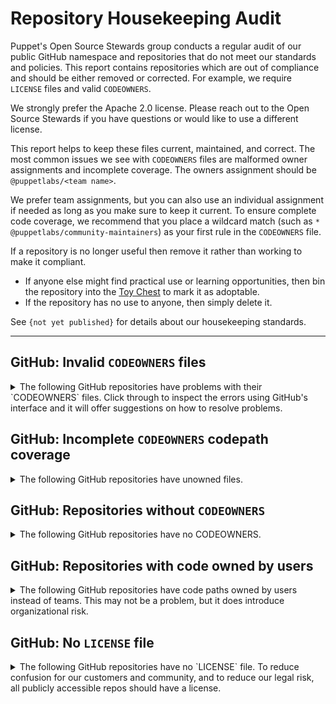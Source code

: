# Repository Housekeeping Audit

Puppet's Open Source Stewards group conducts a regular audit of our public GitHub
namespace and repositories that do not meet our standards and policies. This
report contains repositories which are out of compliance and should be either
removed or corrected. For example, we require `LICENSE` files and valid `CODEOWNERS`.

We strongly prefer the Apache 2.0 license. Please reach out to the Open Source
Stewards if you have questions or would like to use a different license.

This report helps to keep these files current, maintained, and correct. The most
common issues we see with `CODEOWNERS` files are malformed owner assignments and
incomplete coverage. The owners assignment should be `@puppetlabs/<team name>`.

We prefer team assignments, but you can also use an individual assignment if needed
as long as you make sure to keep it current. To ensure complete code coverage, we
recommend that you place a wildcard match (such as `* @puppetlabs/community-maintainers`)
as your first rule in the `CODEOWNERS` file.

If a repository is no longer useful then remove it rather than working to make it
compliant.

* If anyone else might find practical use or learning opportunities, then bin
  the repository into the [Toy Chest](http://github.com/puppetlabs-toy-chest/)
  to mark it as adoptable.
* If the repository has no use to anyone, then simply delete it.

See `{not yet published}` for details about our housekeeping standards.

----

## GitHub: Invalid `CODEOWNERS` files

<details>
<summary>
The following GitHub repositories have problems with their `CODEOWNERS` files. Click
through to inspect the errors using GitHub's interface and it will offer suggestions
on how to resolve problems.
</summary>

* [puppetlabs/aws-hol-repo](https://github.com/puppetlabs/aws-hol-repo/blob/-/CODEOWNERS)
    * No teams matched rule: `*`
* [puppetlabs/aws_resource_reaper](https://github.com/puppetlabs/aws_resource_reaper/blob/-/CODEOWNERS)
    * No teams matched rule: `lambdas/*`
* [puppetlabs/bolt-waypoint-plugin](https://github.com/puppetlabs/bolt-waypoint-plugin/blob/-/CODEOWNERS)
    * No teams matched rule: `*`
* [puppetlabs/clamps](https://github.com/puppetlabs/clamps/blob/-/CODEOWNERS)
    * The team(s) `@puppetlabs/slv` appear to be invalid for rule: `*`
* [puppetlabs/cloud-chaos-webinar](https://github.com/puppetlabs/cloud-chaos-webinar/blob/-/CODEOWNERS)
    * The team(s) `@puppetlabs/marketing` appear to be invalid for rule: `*`
* [puppetlabs/homebrew-puppet](https://github.com/puppetlabs/homebrew-puppet/blob/-/CODEOWNERS)
    * No teams matched rule: `*`
    * The team(s) `@puppetlabs/wash` appear to be invalid for rule: `*/wash.*`
* [puppetlabs/master_manipulator](https://github.com/puppetlabs/master_manipulator/blob/-/CODEOWNERS)
    * The team(s) `@puppetlabs/slv` appear to be invalid for rule: `*`
* [puppetlabs/pe-sdk-go](https://github.com/puppetlabs/pe-sdk-go/blob/-/CODEOWNERS)
    * The team(s) `@puppetlabs/night-s-watch` appear to be invalid for rule: `*`
* [puppetlabs/pmc_miller](https://github.com/puppetlabs/pmc_miller/blob/-/CODEOWNERS)
    * The team(s) `@puppetlabs/slv` appear to be invalid for rule: `*`
* [puppetlabs/posh-bolt](https://github.com/puppetlabs/posh-bolt/blob/-/CODEOWNERS)
    * No teams matched rule: `*`
* [puppetlabs/puppet-rfc](https://github.com/puppetlabs/puppet-rfc/blob/-/CODEOWNERS)
    * The team(s) `@puppetlabs/platform-core` appear to be invalid for rule: `*`
* [puppetlabs/puppet-sneakernet](https://github.com/puppetlabs/puppet-sneakernet/blob/-/CODEOWNERS)
    * No teams matched rule: `*`
* [puppetlabs/puppetlabs-pe_quick_data](https://github.com/puppetlabs/puppetlabs-pe_quick_data/blob/-/CODEOWNERS)
    * No teams matched rule: `*`
* [puppetlabs/puppetserver-helm-chart](https://github.com/puppetlabs/puppetserver-helm-chart/blob/-/CODEOWNERS)
    * No teams matched rule: `*`
* [puppetlabs/ref_arch_setup](https://github.com/puppetlabs/ref_arch_setup/blob/-/CODEOWNERS)
    * The team(s) `@puppetlabs/slv` appear to be invalid for rule: `*`
* [puppetlabs/se_control_2020](https://github.com/puppetlabs/se_control_2020/blob/-/CODEOWNERS)
    * No teams matched rule: `*`
</details>

## GitHub: Incomplete `CODEOWNERS` codepath coverage

<details>
<summary>
The following GitHub repositories have unowned files.
</summary>

<details>
<summary>
<a href="https://github.com/puppetlabs/puppetfile-check">puppetlabs/puppetfile-check</a>
</summary>
<pre><code>.github/workflows/ci.yml
.gitignore
.gitlab-ci.yml
CODEOWNERS
Gemfile
LICENSE
Puppetfile
README.md
environment.conf
scripts/codecheck.rb
scripts/no_config_version.sh
tests/Puppetfile</pre></code>
</details>
</details>

## GitHub: Repositories without `CODEOWNERS`

<details>
<summary>
The following GitHub repositories have no CODEOWNERS.
</summary>

* [puppetlabs/cem_issues](https://github.com/puppetlabs/cem_issues)
    * This repository will allow public community members to file bug reports against the CEM modules
* [puppetlabs/forge_issues](https://github.com/puppetlabs/forge_issues)
    * This repository will allow public community members to file bug reports against the Puppet Forge
* [puppetlabs/gettingstartedwb](https://github.com/puppetlabs/gettingstartedwb)
    * Repo for Getting Started with Bolt workshop
* [puppetlabs/kmo_provision_pe](https://github.com/puppetlabs/kmo_provision_pe)
    * Automation for the PE server in 501 renovation.
* [puppetlabs/pe_501_control_repo_lab_1](https://github.com/puppetlabs/pe_501_control_repo_lab_1)
    * The control repo for PE 501 Lab 2
* [puppetlabs/pe_501_control_repo_lab_2](https://github.com/puppetlabs/pe_501_control_repo_lab_2)
    * The control repo for PE 501 Lab 2
* [puppetlabs/pe_501_hello_world_lab_1](https://github.com/puppetlabs/pe_501_hello_world_lab_1)
    * The "Hello World" module for PE 501 Lab 1
* [puppetlabs/pe_501_hello_world_lab_2](https://github.com/puppetlabs/pe_501_hello_world_lab_2)
    * The "Hello World" module for PE 501 Lab 2
* [puppetlabs/pe_501_hello_world_lab_3](https://github.com/puppetlabs/pe_501_hello_world_lab_3)
    * The "Hello World" module for PE 501 Lab 3
* [puppetlabs/puppet-enterprise_issues](https://github.com/puppetlabs/puppet-enterprise_issues)
    * This repository will allow public community members to file bug reports against Puppet Enterprise
* [puppetlabs/puppetlabs-hocon](https://github.com/puppetlabs/puppetlabs-hocon)
    * Puppet module for managing settings in HOCON-style configuration files
* [puppetlabs/puppetlabs-node_manager](https://github.com/puppetlabs/puppetlabs-node_manager)
    * Create and manage PE node groups as resources.
* [puppetlabs/puppetlabs-puppet_authorization](https://github.com/puppetlabs/puppetlabs-puppet_authorization)
    * 
* [puppetlabs/puppetlabs-sshkeys](https://github.com/puppetlabs/puppetlabs-sshkeys)
    * Puppet Labs SSH Public Keys
* [puppetlabs/release-engineering-repo-standards](https://github.com/puppetlabs/release-engineering-repo-standards)
    * Standards and workflows for release engineering repos
* [puppetlabs/xzscanner](https://github.com/puppetlabs/xzscanner)
    * A quick orchestrated check for compromised xz in your infra
</details>

## GitHub: Repositories with code owned by users

<details>
<summary>
The following GitHub repositories have code paths owned by users instead of
teams. This may not be a problem, but it does introduce organizational risk.
</summary>

* [puppetlabs/aws-hol-repo](https://github.com/puppetlabs/aws-hol-repo)
    * @cs-arch
* [puppetlabs/aws_resource_reaper](https://github.com/puppetlabs/aws_resource_reaper)
    * @shawonc
* [puppetlabs/bolt-waypoint-plugin](https://github.com/puppetlabs/bolt-waypoint-plugin)
    * @lucywyman
* [puppetlabs/cpp-hocon](https://github.com/puppetlabs/cpp-hocon)
    * @mikaelsmith
    * @magisus
* [puppetlabs/forge-ruby](https://github.com/puppetlabs/forge-ruby)
    * @bastelfreak
* [puppetlabs/homebrew-puppet](https://github.com/puppetlabs/homebrew-puppet)
    * @mikaelsmith
* [puppetlabs/influxdb](https://github.com/puppetlabs/influxdb)
    * @bastelfreak
* [puppetlabs/pdksync](https://github.com/puppetlabs/pdksync)
    * @logicminds
* [puppetlabs/pe_patch](https://github.com/puppetlabs/pe_patch)
    * @albatrossflavour
* [puppetlabs/posh-bolt](https://github.com/puppetlabs/posh-bolt)
    * @mcdonaldseanp
    * @randomnoun7
* [puppetlabs/prosvc-preview_report](https://github.com/puppetlabs/prosvc-preview_report)
    * @cwcowellshah
* [puppetlabs/puppet-chocolatey-packages](https://github.com/puppetlabs/puppet-chocolatey-packages)
    * @glennsarti
* [puppetlabs/puppet-editor-syntax](https://github.com/puppetlabs/puppet-editor-syntax)
    * @jpogran
    * @glennsarti
* [puppetlabs/puppet-sneakernet](https://github.com/puppetlabs/puppet-sneakernet)
    * @binford2k
* [puppetlabs/puppet-strings](https://github.com/puppetlabs/puppet-strings)
    * @bastelfreak
* [puppetlabs/puppetlabs-accounts](https://github.com/puppetlabs/puppetlabs-accounts)
    * @bastelfreak
* [puppetlabs/puppetlabs-apache](https://github.com/puppetlabs/puppetlabs-apache)
    * @bastelfreak
    * @ekohl
    * @smortex
* [puppetlabs/puppetlabs-concat](https://github.com/puppetlabs/puppetlabs-concat)
    * @b4ldr
    * @bastelfreak
    * @ekohl
    * @smortex
* [puppetlabs/puppetlabs-inifile](https://github.com/puppetlabs/puppetlabs-inifile)
    * @bastelfreak
    * @ekohl
    * @smortex
* [puppetlabs/puppetlabs-java](https://github.com/puppetlabs/puppetlabs-java)
    * @bastelfreak
* [puppetlabs/puppetlabs-kubernetes](https://github.com/puppetlabs/puppetlabs-kubernetes)
    * @bastelfreak
    * @deric
* [puppetlabs/puppetlabs-lvm](https://github.com/puppetlabs/puppetlabs-lvm)
    * @bastelfreak
* [puppetlabs/puppetlabs-minimum_version](https://github.com/puppetlabs/puppetlabs-minimum_version)
    * @kreeuwijk
* [puppetlabs/puppetlabs-mysql](https://github.com/puppetlabs/puppetlabs-mysql)
    * @alexjfisher
    * @bastelfreak
* [puppetlabs/puppetlabs-ntp](https://github.com/puppetlabs/puppetlabs-ntp)
    * @bastelfreak
    * @smortex
* [puppetlabs/puppetlabs-patching_as_code](https://github.com/puppetlabs/puppetlabs-patching_as_code)
    * @kreeuwijk
* [puppetlabs/puppetlabs-pe_quick_data](https://github.com/puppetlabs/puppetlabs-pe_quick_data)
    * @moedes
* [puppetlabs/puppetlabs-postgresql](https://github.com/puppetlabs/puppetlabs-postgresql)
    * @alexjfisher
    * @bastelfreak
    * @deric
    * @ekohl
    * @simonhoenscheid
    * @smortex
* [puppetlabs/puppetlabs-puppetdb](https://github.com/puppetlabs/puppetlabs-puppetdb)
    * @bastelfreak
    * @smortex
* [puppetlabs/puppetlabs-puppet_agent](https://github.com/puppetlabs/puppetlabs-puppet_agent)
    * @bastelfreak
* [puppetlabs/puppetlabs-puppet_operations_appliance](https://github.com/puppetlabs/puppetlabs-puppet_operations_appliance)
    * @dylanratcliffe
* [puppetlabs/puppetlabs-rsync](https://github.com/puppetlabs/puppetlabs-rsync)
    * @kajinamit
* [puppetlabs/puppetlabs-sccm](https://github.com/puppetlabs/puppetlabs-sccm)
    * @kreeuwijk
* [puppetlabs/puppetlabs-servicenow_change_requests](https://github.com/puppetlabs/puppetlabs-servicenow_change_requests)
    * @kreeuwijk
* [puppetlabs/puppetlabs-stdlib](https://github.com/puppetlabs/puppetlabs-stdlib)
    * @alexjfisher
    * @b4ldr
    * @bastelfreak
    * @ekohl
    * @smortex
    * @seanmil
* [puppetlabs/puppetlabs-websphere_application_server](https://github.com/puppetlabs/puppetlabs-websphere_application_server)
    * @bastelfreak
    * @biamandei
* [puppetlabs/puppetlabs-xinetd](https://github.com/puppetlabs/puppetlabs-xinetd)
    * @ekohl
* [puppetlabs/puppetlabs_spec_helper](https://github.com/puppetlabs/puppetlabs_spec_helper)
    * @bastelfreak
* [puppetlabs/puppetserver-helm-chart](https://github.com/puppetlabs/puppetserver-helm-chart)
    * @xtigyro
    * @slconley
    * @raphink
    * @davidphay
    * @skoef
    * @nielshojen
    * @ldaneliukas
* [puppetlabs/puppet_operational_dashboards](https://github.com/puppetlabs/puppet_operational_dashboards)
    * @bastelfreak
* [puppetlabs/rubocop-i18n](https://github.com/puppetlabs/rubocop-i18n)
    * @highb
* [puppetlabs/se_control_2020](https://github.com/puppetlabs/se_control_2020)
    * @cs-arch
</details>

## GitHub: No `LICENSE` file

<details>
<summary>
The following GitHub repositories have no `LICENSE` file. To reduce confusion for
our customers and community, and to reduce our legal risk, all publicly accessible
repos should have a license.
</summary>

* [puppetlabs/baker-round](https://github.com/puppetlabs/baker-round)
    * A temporary location for prototype Puppet Content Templates (PCTs)
* [puppetlabs/bolt-project](https://github.com/puppetlabs/bolt-project)
    * Example Bolt project directory
* [puppetlabs/build-data](https://github.com/puppetlabs/build-data)
    * source of additional information pertaining to build automation
* [puppetlabs/cat-github-actions](https://github.com/puppetlabs/cat-github-actions)
    * 
* [puppetlabs/cdpe-test-control-repo](https://github.com/puppetlabs/cdpe-test-control-repo)
    * Master repo for CDPE acceptance tests control repo's thats mirrored to our other VCS providers
* [puppetlabs/cem_issues](https://github.com/puppetlabs/cem_issues)
    * This repository will allow public community members to file bug reports against the CEM modules
* [puppetlabs/cem_workflows](https://github.com/puppetlabs/cem_workflows)
    * 
* [puppetlabs/cisco_ios](https://github.com/puppetlabs/cisco_ios)
    * Cisco IOS Catalyst module
* [puppetlabs/clamps](https://github.com/puppetlabs/clamps)
    * 
* [puppetlabs/clojars-puppetlabs-jenkins](https://github.com/puppetlabs/clojars-puppetlabs-jenkins)
    * 
* [puppetlabs/cloud-chaos-webinar](https://github.com/puppetlabs/cloud-chaos-webinar)
    * 
* [puppetlabs/courseware-lms-lab-downloads](https://github.com/puppetlabs/courseware-lms-lab-downloads)
    * 
* [puppetlabs/dataops-pipeline-tools](https://github.com/puppetlabs/dataops-pipeline-tools)
    * Functions that are used regularly in data pipeline jobs
* [puppetlabs/diagrams-net-libraries](https://github.com/puppetlabs/diagrams-net-libraries)
    * These are custom shape libraries for diagrams.net (formally known as draw.io) for puppet logos and icons
* [puppetlabs/encrypted_backup](https://github.com/puppetlabs/encrypted_backup)
    * A Puppet module for simple, secure Linux backups
* [puppetlabs/forge-standards](https://github.com/puppetlabs/forge-standards)
    * This repository consists of forge automations
* [puppetlabs/foss-license-report](https://github.com/puppetlabs/foss-license-report)
    * 
* [puppetlabs/gettingstartedwb](https://github.com/puppetlabs/gettingstartedwb)
    * Repo for Getting Started with Bolt workshop
* [puppetlabs/go-cd4pe-client](https://github.com/puppetlabs/go-cd4pe-client)
    * A CD4PE client generated from swagger
* [puppetlabs/infinitory](https://github.com/puppetlabs/infinitory)
    * SRE host, role, and service inventory
* [puppetlabs/influxdb](https://github.com/puppetlabs/influxdb)
    * 
* [puppetlabs/kmo-cd4pe-scripts](https://github.com/puppetlabs/kmo-cd4pe-scripts)
    * Utility scripts for provisioning CD4PE in Instruqt
* [puppetlabs/learndot_api](https://github.com/puppetlabs/learndot_api)
    * 
* [puppetlabs/nssm](https://github.com/puppetlabs/nssm)
    * Puppet fork of the NSSM source code from https://git.nssm.cc/nssm/nssm.git
* [puppetlabs/openssl-fips](https://github.com/puppetlabs/openssl-fips)
    * 
* [puppetlabs/pct-test-template-01](https://github.com/puppetlabs/pct-test-template-01)
    * 
* [puppetlabs/pct-test-template-02](https://github.com/puppetlabs/pct-test-template-02)
    * 
* [puppetlabs/pdk-docker](https://github.com/puppetlabs/pdk-docker)
    * Official Puppet Development Kit (PDK) Docker Image
* [puppetlabs/pdk-test](https://github.com/puppetlabs/pdk-test)
    * 
* [puppetlabs/pe-sdk-go](https://github.com/puppetlabs/pe-sdk-go)
    * 
* [puppetlabs/peadm-bolt-project](https://github.com/puppetlabs/peadm-bolt-project)
    * Bolt project for working with the puppetlabs/pe_xl module
* [puppetlabs/pe_tech_check](https://github.com/puppetlabs/pe_tech_check)
    * A repo containing tasks and scripts for the PE Tech Check service
* [puppetlabs/phoenix-github-actions](https://github.com/puppetlabs/phoenix-github-actions)
    * 
* [puppetlabs/pltraining-apache](https://github.com/puppetlabs/pltraining-apache)
    * 
* [puppetlabs/pmc_miller](https://github.com/puppetlabs/pmc_miller)
    * 
* [puppetlabs/preupgrade_check](https://github.com/puppetlabs/preupgrade_check)
    * A Bolt plan to check for common issues before a Puppet Enterprise upgrade
* [puppetlabs/prm-test-tool-01](https://github.com/puppetlabs/prm-test-tool-01)
    * 
* [puppetlabs/prm-test-tool-02](https://github.com/puppetlabs/prm-test-tool-02)
    * 
* [puppetlabs/prosvc-preview_report](https://github.com/puppetlabs/prosvc-preview_report)
    * A Catalog Preview Report HTML Generator
* [puppetlabs/prtg_push](https://github.com/puppetlabs/prtg_push)
    * A Puppet module to provide PRTG HTTP push sensors
* [puppetlabs/puppet-approved-modules](https://github.com/puppetlabs/puppet-approved-modules)
    * 
* [puppetlabs/puppet-classify](https://github.com/puppetlabs/puppet-classify)
    * A ruby library to interface with the classifier service
* [puppetlabs/puppet-data-service](https://github.com/puppetlabs/puppet-data-service)
    * Puppet Data Service - SolArch implementation of the PDS
* [puppetlabs/puppet-enterprise_issues](https://github.com/puppetlabs/puppet-enterprise_issues)
    * This repository will allow public community members to file bug reports against Puppet Enterprise
* [puppetlabs/puppet-rfc](https://github.com/puppetlabs/puppet-rfc)
    * Puppet RFC Repository
* [puppetlabs/puppet-vra_puppet_plugin_prep](https://github.com/puppetlabs/puppet-vra_puppet_plugin_prep)
    * 
* [puppetlabs/puppet-vro-starter_content](https://github.com/puppetlabs/puppet-vro-starter_content)
    * 
* [puppetlabs/puppetlabs-bash_task_helper](https://github.com/puppetlabs/puppetlabs-bash_task_helper)
    * 
* [puppetlabs/puppetlabs-cd4pe_deployments](https://github.com/puppetlabs/puppetlabs-cd4pe_deployments)
    * Puppet module for custom CD4PE deployment policies
* [puppetlabs/puppetlabs-cd4pe_jobs](https://github.com/puppetlabs/puppetlabs-cd4pe_jobs)
    * Bolt plans and tasks for running CD4PE jobs on Puppet agents over PCP.
* [puppetlabs/puppetlabs-cd4pe_tests](https://github.com/puppetlabs/puppetlabs-cd4pe_tests)
    * Module for use by the CD4PE team in tests
* [puppetlabs/puppetlabs-freeradius](https://github.com/puppetlabs/puppetlabs-freeradius)
    * A module to manage FreeRADIUS using Puppet
* [puppetlabs/puppetlabs-pam_tools](https://github.com/puppetlabs/puppetlabs-pam_tools)
    * Bolt module for working with Puppet Application Manager.
* [puppetlabs/puppetlabs-panos](https://github.com/puppetlabs/puppetlabs-panos)
    * A puppet module to manage Palo-Alto devices and VM images
* [puppetlabs/puppetlabs-pe_quick_data](https://github.com/puppetlabs/puppetlabs-pe_quick_data)
    * Bolt Tasks and Plan to quickly pull Puppet Enterprise information for SE engagement
* [puppetlabs/puppetlabs-pe_status_check](https://github.com/puppetlabs/puppetlabs-pe_status_check)
    * Self Service Module for Puppet Enterprise
* [puppetlabs/puppetlabs-puppet_authorization](https://github.com/puppetlabs/puppetlabs-puppet_authorization)
    * 
* [puppetlabs/puppetlabs-puppet_bolt_server](https://github.com/puppetlabs/puppetlabs-puppet_bolt_server)
    * This module installs and configures Bolt to use a local PuppetDB and PCP transport
* [puppetlabs/puppetlabs-puppet_data_service](https://github.com/puppetlabs/puppetlabs-puppet_data_service)
    * Module to configure the Puppet Data Service (PDS)
* [puppetlabs/puppetlabs-puppet_operations_appliance](https://github.com/puppetlabs/puppetlabs-puppet_operations_appliance)
    * Puppet Enterprise tool  to create a central place for logging, metrics and maintenance
* [puppetlabs/puppetlabs-release](https://github.com/puppetlabs/puppetlabs-release)
    * Repo that builds packages to add our apt and yum repositories and public signing key.
* [puppetlabs/puppetlabs-sccm](https://github.com/puppetlabs/puppetlabs-sccm)
    * puppetlabs-sccm
* [puppetlabs/puppetlabs-test_device](https://github.com/puppetlabs/puppetlabs-test_device)
    * a device emulator for testing purposes
* [puppetlabs/puppet_module_metadata](https://github.com/puppetlabs/puppet_module_metadata)
    * 
* [puppetlabs/relaysh-docker-update-workflow](https://github.com/puppetlabs/relaysh-docker-update-workflow)
    * 
* [puppetlabs/support-tasks](https://github.com/puppetlabs/support-tasks)
    * Module for tasks in the support kb
* [puppetlabs/TA-puppet-alert-orchestrator](https://github.com/puppetlabs/TA-puppet-alert-orchestrator)
    * Alert Actions isolated from Puppet Report Viewer addon
* [puppetlabs/TA-puppet-report-viewer](https://github.com/puppetlabs/TA-puppet-report-viewer)
    * 
* [puppetlabs/tig-demo](https://github.com/puppetlabs/tig-demo)
    * A demo using Bolt to set up a TIG stack
* [puppetlabs/winrm_security](https://github.com/puppetlabs/winrm_security)
    * 
</details>
